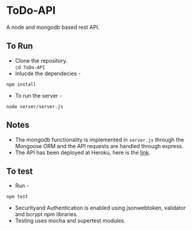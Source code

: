 # ToDo-API
A node and mongodb based rest API. 

## To Run 
* Clone the repository.  
 ``` cd ToDo-API ```
* Inlucde the dependecies - 
``` node
npm install
```
* To run the server - 
``` node
node server/server.js
```
## Notes 
* The mongodb functionality is implemented in ```server.js``` through the Mongoose ORM and the API requests are handled through express. 
* The API has been deployed at Heroku, here is the <a href = "https://polar-garden-35382.herokuapp.com/todos"> link</a>.
## To test
* Run - 
``` node 
npm test
```
* Securityand Authentication is enabled using jsonwebtoken, validator and bcrypt npm libraries. 
* Testing uses mocha and supertest modules.

